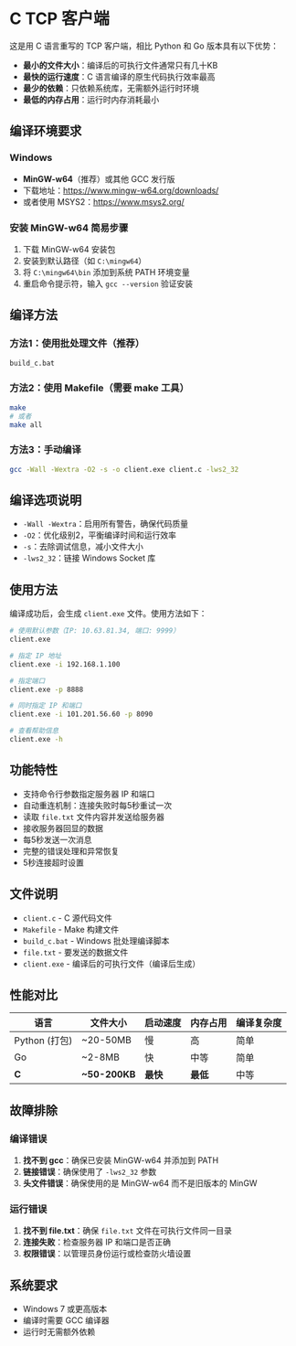 # C TCP 客户端

这是用 C 语言重写的 TCP 客户端，相比 Python 和 Go 版本具有以下优势：
- **最小的文件大小**：编译后的可执行文件通常只有几十KB
- **最快的运行速度**：C 语言编译的原生代码执行效率最高
- **最少的依赖**：只依赖系统库，无需额外运行时环境
- **最低的内存占用**：运行时内存消耗最小

## 编译环境要求

### Windows
- **MinGW-w64**（推荐）或其他 GCC 发行版
- 下载地址：https://www.mingw-w64.org/downloads/
- 或者使用 MSYS2：https://www.msys2.org/

### 安装 MinGW-w64 简易步骤
1. 下载 MinGW-w64 安装包
2. 安装到默认路径（如 `C:\mingw64`）
3. 将 `C:\mingw64\bin` 添加到系统 PATH 环境变量
4. 重启命令提示符，输入 `gcc --version` 验证安装

## 编译方法

### 方法1：使用批处理文件（推荐）
```bash
build_c.bat
```

### 方法2：使用 Makefile（需要 make 工具）
```bash
make
# 或者
make all
```

### 方法3：手动编译
```bash
gcc -Wall -Wextra -O2 -s -o client.exe client.c -lws2_32
```

## 编译选项说明

- `-Wall -Wextra`：启用所有警告，确保代码质量
- `-O2`：优化级别2，平衡编译时间和运行效率
- `-s`：去除调试信息，减小文件大小
- `-lws2_32`：链接 Windows Socket 库

## 使用方法

编译成功后，会生成 `client.exe` 文件。使用方法如下：

```bash
# 使用默认参数（IP: 10.63.81.34, 端口: 9999）
client.exe

# 指定 IP 地址
client.exe -i 192.168.1.100

# 指定端口
client.exe -p 8888

# 同时指定 IP 和端口
client.exe -i 101.201.56.60 -p 8090

# 查看帮助信息
client.exe -h
```

## 功能特性

- 支持命令行参数指定服务器 IP 和端口
- 自动重连机制：连接失败时每5秒重试一次
- 读取 `file.txt` 文件内容并发送给服务器
- 接收服务器回显的数据
- 每5秒发送一次消息
- 完整的错误处理和异常恢复
- 5秒连接超时设置

## 文件说明

- `client.c` - C 源代码文件
- `Makefile` - Make 构建文件
- `build_c.bat` - Windows 批处理编译脚本
- `file.txt` - 要发送的数据文件
- `client.exe` - 编译后的可执行文件（编译后生成）

## 性能对比

| 语言 | 文件大小 | 启动速度 | 内存占用 | 编译复杂度 |
|------|----------|----------|----------|------------|
| Python (打包) | ~20-50MB | 慢 | 高 | 简单 |
| Go | ~2-8MB | 快 | 中等 | 简单 |
| **C** | **~50-200KB** | **最快** | **最低** | 中等 |

## 故障排除

### 编译错误
1. **找不到 gcc**：确保已安装 MinGW-w64 并添加到 PATH
2. **链接错误**：确保使用了 `-lws2_32` 参数
3. **头文件错误**：确保使用的是 MinGW-w64 而不是旧版本的 MinGW

### 运行错误
1. **找不到 file.txt**：确保 `file.txt` 文件在可执行文件同一目录
2. **连接失败**：检查服务器 IP 和端口是否正确
3. **权限错误**：以管理员身份运行或检查防火墙设置

## 系统要求

- Windows 7 或更高版本
- 编译时需要 GCC 编译器
- 运行时无需额外依赖
